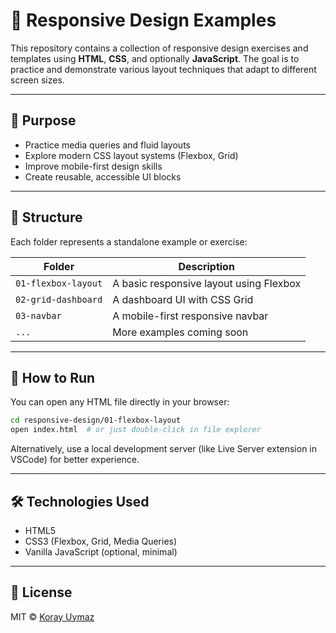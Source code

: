 # 📱 Responsive Design Examples

This repository contains a collection of responsive design exercises and templates using **HTML**, **CSS**, and optionally **JavaScript**. The goal is to practice and demonstrate various layout techniques that adapt to different screen sizes.

---

## 🎯 Purpose

- Practice media queries and fluid layouts
- Explore modern CSS layout systems (Flexbox, Grid)
- Improve mobile-first design skills
- Create reusable, accessible UI blocks

---

## 📁 Structure

Each folder represents a standalone example or exercise:

| Folder | Description |
|--------|-------------|
| `01-flexbox-layout` | A basic responsive layout using Flexbox |
| `02-grid-dashboard` | A dashboard UI with CSS Grid |
| `03-navbar` | A mobile-first responsive navbar |
| `...` | More examples coming soon |

---

## 🧪 How to Run

You can open any HTML file directly in your browser:

```bash
cd responsive-design/01-flexbox-layout
open index.html  # or just double-click in file explorer
```

Alternatively, use a local development server (like Live Server extension in VSCode) for better experience.

---

## 🛠️ Technologies Used

- HTML5  
- CSS3 (Flexbox, Grid, Media Queries)  
- Vanilla JavaScript (optional, minimal)

---

## 📄 License

MIT © [Koray Uymaz](https://github.com/korayuymaz)
